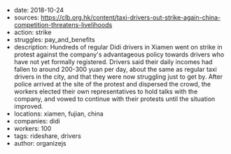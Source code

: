 - date: 2018-10-24
- sources: https://clb.org.hk/content/taxi-drivers-out-strike-again-china-competition-threatens-livelihoods
- action: strike
- struggles: pay_and_benefits
- description: Hundreds of regular Didi drivers in Xiamen went on strike in protest against the company's advantageous policy towards drivers who have not yet formally registered. Drivers said their daily incomes had fallen to around 200-300 yuan per day, about the same as regular taxi drivers in the city, and that they were now struggling just to get by. After police arrived at the site of the protest and dispersed the crowd, the workers elected their own representatives to hold talks with the company, and vowed to continue with their protests until the situation improved.
- locations: xiamen, fujian, china
- companies: didi
- workers: 100
- tags: rideshare, drivers
- author: organizejs
